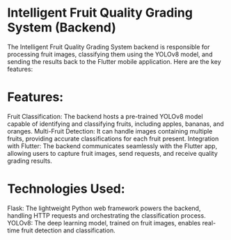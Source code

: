 # Intelligent Fruit Quality Grading System (Backend)
The Intelligent Fruit Quality Grading System backend is responsible for processing fruit images, classifying them using the YOLOv8 model, and sending the results back to the Flutter mobile application. Here are the key features:

# Features:
Fruit Classification: The backend hosts a pre-trained YOLOv8 model capable of identifying and classifying fruits, including apples, bananas, and oranges.
Multi-Fruit Detection: It can handle images containing multiple fruits, providing accurate classifications for each fruit present.
Integration with Flutter: The backend communicates seamlessly with the Flutter app, allowing users to capture fruit images, send requests, and receive quality grading results.
# Technologies Used:
Flask: The lightweight Python web framework powers the backend, handling HTTP requests and orchestrating the classification process.
YOLOv8: The deep learning model, trained on fruit images, enables real-time fruit detection and classification.

